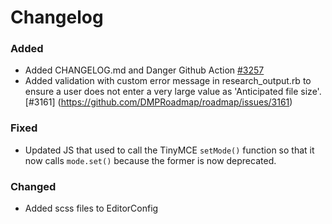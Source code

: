 # Changelog

### Added

- Added CHANGELOG.md and Danger Github Action [#3257](https://github.com/DMPRoadmap/roadmap/issues/3257)
- Added validation with custom error message in research_output.rb to ensure a user does not enter a very large value as 'Anticipated file size'. [#3161] (https://github.com/DMPRoadmap/roadmap/issues/3161)
### Fixed

- Updated JS that used to call the TinyMCE `setMode()` function so that it now calls `mode.set()` because the former is now deprecated.

### Changed

- Added scss files to EditorConfig
